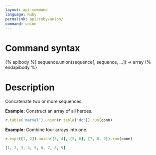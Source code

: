 ```yaml
---
layout: api-command
language: Ruby
permalink: api/ruby/union/
command: union
---
```


# Command syntax #

{% apibody %}
sequence.union(sequence[, sequence, ...]) &rarr; array
{% endapibody %}

# Description #

Concatenate two or more sequences.

__Example:__ Construct an array of all heroes.

```rb
r.table('marvel').union(r.table('dc')).run(conn)
```

__Example:__ Combine four arrays into one.

```rb
r.expr([1, 2]).union([3, 4], [5, 6], [7, 8, 9]).run(conn)

[1, 2, 3, 4, 5, 6, 7, 8, 9]
```
